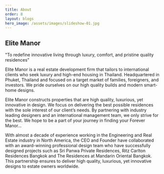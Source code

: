 ```yaml
---
title: About
order: 8
layout: blogs
hero_image: /assets/images/slideshow-01.jpg
---
```

## **Elite Manor**

<p class="blockquote">"To redefine innovative living through luxury, comfort, and pristine quality residences”</p>

Elite Manor is a real estate development firm that tailors to international clients who seek luxury and high-end housing in Thailand. Headquartered in Phuket, Thailand and focused on a target market of families, foreigners, and investors. We pride ourselves on our high quality builds and modern smart-home designs.

Elite Manor constructs properties that are high quality, luxurious, yet innovative in design. We focus on delivering the best possible residences with the sole interest of our client’s needs. By partnering with industry leading designers and an international management team, we only strive for the best. We hope to be a part of your journey in finding your Forever Manor…

With almost a decade of experience working in the Engineering and Real Estate industry in North America, the CEO and Founder have collaborated with an award-winning professional design team who have successfully designed projects such as Sri Panwa Private Residences, Ritz Carlton Residences Bangkok and The Residences at Mandarin Oriental Bangkok. This partnership ensures to deliver high quality, luxurious, yet innovative designs to estate owners worldwide.

<img class="w-100 shadow-lg" src="{{ '/assets/images/parallax-03.jpg ' | relative_url }}" alt="">